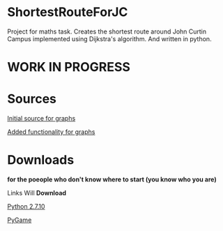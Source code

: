 # ShortestRouteForJC
Project for maths task. Creates the shortest route around John Curtin Campus implemented using Dijkstra's algorithm. And written in python.

# WORK IN PROGRESS


# Sources

[Initial source for graphs](https://www.python.org/doc/essays/graphs/ "Link")

[Added functionality for graphs](http://geekly-yours.blogspot.com.au/2014/03/dijkstra-algorithm-python-example-source-code-shortest-path.html "Why are you reading this?")


# Downloads
**for the poeople who don't know where to start (you know who you are)**

Links Will **Download**

[Python 2.7.10](https://www.python.org/ftp/python/2.7.10/python-2.7.10.msi)

[PyGame](http://pygame.org/ftp/pygame-1.9.1.win32-py2.7.msi)
